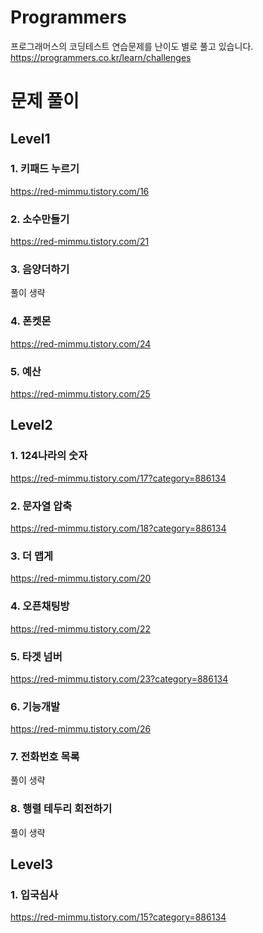 # Programmers
프로그래머스의 코딩테스트 연습문제를 난이도 별로 풀고 있습니다.
https://programmers.co.kr/learn/challenges

# 문제 풀이 

## Level1
### 1. 키패드 누르기 
https://red-mimmu.tistory.com/16
### 2. 소수만들기
https://red-mimmu.tistory.com/21
### 3. 음양더하기
풀이 생략
### 4. 폰켓몬
https://red-mimmu.tistory.com/24
### 5. 예산
https://red-mimmu.tistory.com/25

## Level2
### 1. 124나라의 숫자 
https://red-mimmu.tistory.com/17?category=886134
### 2. 문자열 압축 
https://red-mimmu.tistory.com/18?category=886134
### 3. 더 맵게 
https://red-mimmu.tistory.com/20
### 4. 오픈채팅방
https://red-mimmu.tistory.com/22
### 5. 타겟 넘버
https://red-mimmu.tistory.com/23?category=886134
### 6. 기능개발
https://red-mimmu.tistory.com/26
### 7. 전화번호 목록
풀이 생략
### 8. 행렬 테두리 회전하기
풀이 생략

## Level3
### 1. 입국심사 
https://red-mimmu.tistory.com/15?category=886134

